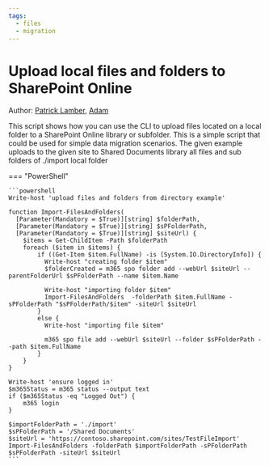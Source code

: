 ```yaml
---
tags:
  - files
  - migration
---
```


# Upload local files and folders to SharePoint Online

Author: [Patrick Lamber](https://github.com/plamber), [Adam](https://github.com/Adam-it)

This script shows how you can use the CLI to upload files located on a local folder to a SharePoint Online library or subfolder. This is a simple script that could be used for simple data migration scenarios. The given example uploads to the given site to Shared Documents library all files and sub folders of ./import local folder

=== "PowerShell"

    ```powershell
    Write-host 'upload files and folders from directory example'

    function Import-FilesAndFolders(
      [Parameter(Mandatory = $True)][string] $folderPath,
      [Parameter(Mandatory = $True)][string] $sPFolderPath,
      [Parameter(Mandatory = $True)][string] $siteUrl) {
        $items = Get-ChildItem -Path $folderPath
        foreach ($item in $items) {
            if ((Get-Item $item.FullName) -is [System.IO.DirectoryInfo]) {
              Write-host "creating folder $item"
              $folderCreated = m365 spo folder add --webUrl $siteUrl --parentFolderUrl $sPFolderPath --name $item.Name

              Write-host "importing folder $item"
              Import-FilesAndFolders  -folderPath $item.FullName -sPFolderPath "$sPFolderPath/$item" -siteUrl $siteUrl
            }
            else {
              Write-host "importing file $item"

              m365 spo file add --webUrl $siteUrl --folder $sPFolderPath --path $item.FullName
            }
        }
    }

    Write-host 'ensure logged in'
    $m365Status = m365 status --output text
    if ($m365Status -eq "Logged Out") {
        m365 login
    }

    $importFolderPath = './import'
    $sPFolderPath = '/Shared Documents'
    $siteUrl = 'https://contoso.sharepoint.com/sites/TestFileImport'
    Import-FilesAndFolders -folderPath $importFolderPath -sPFolderPath $sPFolderPath -siteUrl $siteUrl
    ```
